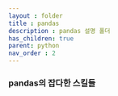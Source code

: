 ```yaml
---
layout : folder
title : pandas
description : pandas 설명 폴더
has_children: true
parent: python
nav_order : 2
---
```

### pandas의 잡다한 스킬들
